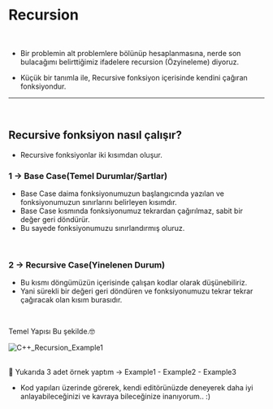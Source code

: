 # Recursion
<br/>

- Bir problemin alt problemlere bölünüp hesaplanmasına, nerde son bulacağımı belirttiğimiz ifadelere recursion (Özyineleme) diyoruz. 

- Küçük bir tanımla ile, Recursive fonksiyon içerisinde kendini çağıran fonksiyondur.

---

<br/>

## Recursive fonksiyon nasıl çalışır?

- Recursive fonksiyonlar iki kısımdan oluşur.<br/>

### 1 -> Base Case(Temel Durumlar/Şartlar)<br/>
- Base Case daima fonksiyonumuzun başlangıcında yazılan ve fonksiyonumuzun sınırlarını belirleyen kısımdır.
- Base Case kısmında fonksiyonumuz tekrardan çağırılmaz, sabit bir değer geri döndürür.
- Bu sayede fonksiyonumuzu sınırlandırmış oluruz.

<br/>

### 2 -> Recursive Case(Yinelenen Durum)<br/>
- Bu kısmı döngümüzün içerisinde çalışan kodlar olarak düşünebiliriz.
- Yani sürekli bir değeri geri döndüren ve fonksiyonumuzu tekrar tekrar çağıracak olan kısım burasıdır.

<br/>

Temel Yapısı Bu şekilde.🤓 <br/>

![C++_Recursion_Example1](https://user-images.githubusercontent.com/77436633/178626076-30bb2dde-4763-4ede-af11-db52fa8b0345.png)
<br/><br/>

🧵 Yukarıda 3 adet örnek yaptım -> Example1 - Example2 - Example3
 - Kod yapıları üzerinde görerek, kendi editörünüzde deneyerek daha iyi anlayabileceğinizi ve kavraya bileceğinize inanıyorum.. :)
